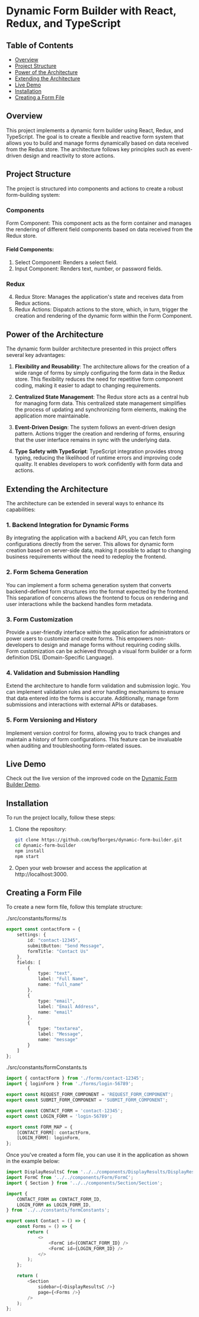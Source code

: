 # Dynamic Form Builder with React, Redux, and TypeScript

## Table of Contents
- [Overview](#overview)
- [Project Structure](#project-structure)
- [Power of the Architecture](#power-of-the-architecture)
- [Extending the Architecture](#extending-the-architecture)
- [Live Demo](#live-demo)
- [Installation](#installation)
- [Creating a Form File](#creating-a-form-file)

## Overview
This project implements a dynamic form builder using React, Redux, and TypeScript. The goal is to create a flexible and reactive form system that allows you to build and manage forms dynamically based on data received from the Redux store. The architecture follows key principles such as event-driven design and reactivity to store actions.

## Project Structure
The project is structured into components and actions to create a robust form-building system:

### Components
Form Component: This component acts as the form container and manages the rendering of different field components based on data received from the Redux store.

#### Field Components:

1. Select Component: Renders a select field.
2. Input Component: Renders text, number, or password fields.

### Redux
4. Redux Store: Manages the application's state and receives data from Redux actions.
5. Redux Actions: Dispatch actions to the store, which, in turn, trigger the creation and rendering of the dynamic form within the Form Component.

## Power of the Architecture

The dynamic form builder architecture presented in this project offers several key advantages:

1. **Flexibility and Reusability**: The architecture allows for the creation of a wide range of forms by simply configuring the form data in the Redux store. This flexibility reduces the need for repetitive form component coding, making it easier to adapt to changing requirements.

2. **Centralized State Management**: The Redux store acts as a central hub for managing form data. This centralized state management simplifies the process of updating and synchronizing form elements, making the application more maintainable.

3. **Event-Driven Design**: The system follows an event-driven design pattern. Actions trigger the creation and rendering of forms, ensuring that the user interface remains in sync with the underlying data.

4. **Type Safety with TypeScript**: TypeScript integration provides strong typing, reducing the likelihood of runtime errors and improving code quality. It enables developers to work confidently with form data and actions.

## Extending the Architecture

The architecture can be extended in several ways to enhance its capabilities:

### 1. Backend Integration for Dynamic Forms

By integrating the application with a backend API, you can fetch form configurations directly from the server. This allows for dynamic form creation based on server-side data, making it possible to adapt to changing business requirements without the need to redeploy the frontend.

### 2. Form Schema Generation

You can implement a form schema generation system that converts backend-defined form structures into the format expected by the frontend. This separation of concerns allows the frontend to focus on rendering and user interactions while the backend handles form metadata.

### 3. Form Customization

Provide a user-friendly interface within the application for administrators or power users to customize and create forms. This empowers non-developers to design and manage forms without requiring coding skills. Form customization can be achieved through a visual form builder or a form definition DSL (Domain-Specific Language).

### 4. Validation and Submission Handling

Extend the architecture to handle form validation and submission logic. You can implement validation rules and error handling mechanisms to ensure that data entered into the forms is accurate. Additionally, manage form submissions and interactions with external APIs or databases.

### 5. Form Versioning and History

Implement version control for forms, allowing you to track changes and maintain a history of form configurations. This feature can be invaluable when auditing and troubleshooting form-related issues.

## Live Demo
Check out the live version of the improved code on the [Dynamic Form Builder Demo](https://dynamic-form-qy5tlci14-bgfborges.vercel.app/).

## Installation
To run the project locally, follow these steps:

1. Clone the repository:
   ```bash
   git clone https://github.com/bgfborges/dynamic-form-builder.git
   cd dynamic-form-builder
   npm install
   npm start
   ```
2. Open your web browser and access the application at http://localhost:3000.

## Creating a Form File
To create a new form file, follow this template structure:

./src/constants/forms/<form-id-name>.ts
```typescript
export const contactForm = {
    settings: {
        id: "contact-12345",
        submitButton: "Send Message",
        formTitle: "Contact Us"
    },
    fields: [
        {
            type: "text",
            label: "Full Name",
            name: "full_name"
        },
        {
            type: "email",
            label: "Email Address",
            name: "email"
        },
        {
            type: "textarea",
            label: "Message",
            name: "message"
        }
    ]
};
```

./src/constants/formConstants.ts
```typescript
import { contactForm } from './forms/contact-12345';
import { loginForm } from './forms/login-56789';

export const REQUEST_FORM_COMPONENT = 'REQUEST_FORM_COMPONENT';
export const SUBMIT_FORM_COMPONENT = 'SUBMIT_FORM_COMPONENT';

export const CONTACT_FORM = 'contact-12345';
export const LOGIN_FORM = 'login-56789';

export const FORM_MAP = {
    [CONTACT_FORM]: contactForm,
    [LOGIN_FORM]: loginForm,
};
```
Once you've created a form file, you can use it in the application as shown in the example below:

```typescript
import DisplayResultsC from '../../components/DisplayResults/DisplayResultsC';
import FormC from '../../components/Form/FormC';
import { Section } from '../../components/Section/Section';

import { 
    CONTACT_FORM as CONTACT_FORM_ID,
    LOGIN_FORM as LOGIN_FORM_ID,
} from '../../constants/formConstants';

export const Contact = () => {
    const Forms = () => {
        return (
            <>
                <FormC id={CONTACT_FORM_ID} />
                <FormC id={LOGIN_FORM_ID} />
            </>
        );
    };

    return (
        <Section 
            sidebar={<DisplayResultsC />}
            page={<Forms />}
        />
    );
};
```